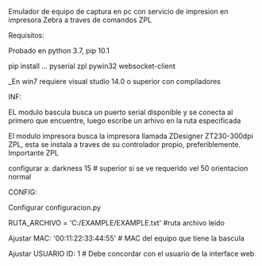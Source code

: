 Emulador de equipo de captura en pc con servicio de impresion en impresora Zebra a traves de comandos ZPL

Requisitos:

Probado en python 3.7, pip 10.1

pip install ... pyserial zpl pywin32 websocket-client

_En win7 requiere visual studio 14.0 o superior con compiladores

INF:

EL modulo bascula busca un puerto serial disponible y se conecta al primero que encuentre, luego escribe un arhivo en la ruta especificada

El modulo impresora busca la impresora llamada ZDesigner ZT230-300dpi ZPL, esta se instala a traves de su controlador propio, preferiblemente. Importante ZPL

configurar a: darkness 15 # superior si se ve requerido vel 50 orientacion normal

CONFIG:

Configurar configuracion.py

RUTA_ARCHIVO = 'C:/EXAMPLE/EXAMPLE.txt' #ruta archivo leido

Ajustar MAC: '00:11:22:33:44:55' # MAC del equipo que tiene la bascula

Ajustar USUARIO ID: 1 # Debe concordar con el usuario de la interface web
